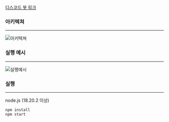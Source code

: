 [디스코드 봇 링크](https://discord.com/oauth2/authorize?client_id=1257851791278870641&permissions=8&integration_type=0&scope=bot)

### 아키텍쳐

---

![아키텍쳐](https://kimyoungjoforum1557.s3.ap-northeast-2.amazonaws.com/lck-discord-bot-architecture.png)

### 실행 예시

---

![실행예시](https://kimyoungjoforum1557.s3.ap-northeast-2.amazonaws.com/lck-discord-bot-example.png)


### 실행

---



node.js (18.20.2 이상)

```
npm install
npm start
```
